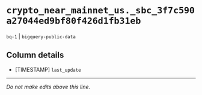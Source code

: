 # `crypto_near_mainnet_us._sbc_3f7c590a27044ed9bf80f426d1fb31eb`
`bq-1` | `bigquery-public-data`

## Column details
* [TIMESTAMP] `last_update`

-------------------------------------------------------------------------------
*Do not make edits above this line.*
